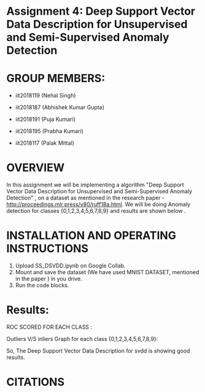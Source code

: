 # Assignment 4: Deep Support Vector Data Description for Unsupervised and Semi-Supervised Anomaly Detection
# GROUP MEMBERS:
* iit2018119 (Nehal Singh)

* iit2018187 (Abhishek Kumar Gupta)

* iit2018191 (Puja Kumari)

* iit2018195 (Prabha Kumari)

* iit2018117 (Palak Mittal)

# OVERVIEW 
In this assignment we will be implementing a algorithm "Deep Support Vector Data Description for Unsupervised and Semi-Supervised Anomaly Detection" , on a dataset as mentioned in the research paper - http://proceedings.mlr.press/v80/ruff18a.html. 
We will be doing Anomaly detection for classes {0,1,2,3,4,5,6,7,8,9} and results are shown below .

# INSTALLATION AND OPERATING INSTRUCTIONS
1. Upload SS_DSVDD.ipynb on Google Collab.
2. Mount and save the dataset (We have used MNIST DATASET, mentioned in the paper ) in you drive.
3. Run the code blocks.


# Results:
ROC SCORED FOR EACH CLASS : 

Outliers V/S inliers Graph for each class {0,1,2,3,4,5,6,7,8,9}: 

So, The Deep Support Vector Data Description for svdd is showing good results.
# CITATIONS
